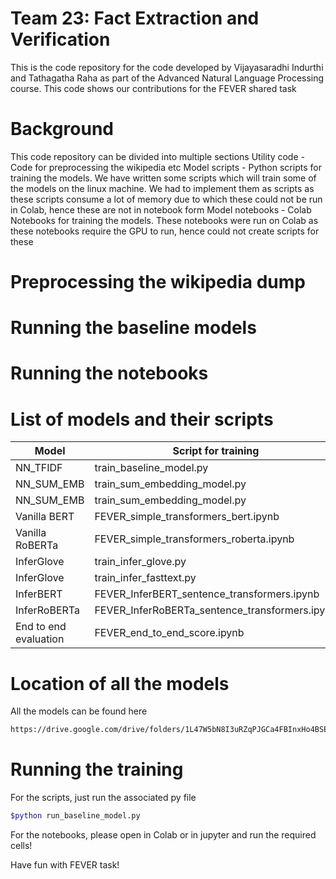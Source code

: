 # Team 23: Fact Extraction and Verification

This is the code repository for the code developed by Vijayasaradhi Indurthi and Tathagatha Raha as part of the Advanced Natural Language Processing course.  This code shows our contributions for the FEVER shared task

# Background
This code repository can be divided into multiple sections
Utility code - Code for preprocessing the wikipedia etc
Model scripts - Python scripts for training the models. We have written some scripts which will train some of the models on the linux machine. We had to implement them as scripts as these scripts consume a lot of memory due to which these could not be run in Colab, hence these are not in notebook form
Model notebooks - Colab Notebooks for training the models. These notebooks were run on Colab as these notebooks require the GPU to run, hence could not create scripts for these


# Preprocessing the wikipedia dump
# Running the baseline models
# Running the notebooks
# List of models and their scripts
| Model |Script for training  |Link to the model|
|---|---|---|
|NN_TFIDF|train_baseline_model.py|baseline_classifier_5000_model.h5 |
| NN_SUM_EMB|train_sum_embedding_model.py  | sum_embed_glove_classifier_model.h5|
| NN_SUM_EMB|train_sum_embedding_model.py  | sum_embed_fasttext_classifier_model.h5|
| Vanilla BERT|FEVER_simple_transformers_bert.ipynb  | Directory fever_bert_base_encased|
| Vanilla RoBERTa|FEVER_simple_transformers_roberta.ipynb | Directory fever_roberta_base|
| InferGlove|train_infer_glove.py | baseline_classifier_inferglove_model.h5|
| InferGlove|train_infer_fasttext.py | baseline_classifier_inferfasttext_model.h5|
| InferBERT|FEVER_InferBERT_sentence_transformers.ipynb | baseline_classifier_inferbert_model.h5|
| InferRoBERTa|FEVER_InferRoBERTa_sentence_transformers.ipynb | baseline_classifier_infer_roberta_model.h5|
| End to end evaluation|FEVER_end_to_end_score.ipynb | NA|



# Location of all the models

All the models can be found here
```bash
https://drive.google.com/drive/folders/1L47W5bN8I3uRZqPJGCa4FBInxHo4BSE9?usp=sharing
```
# Running the training
For the scripts, just run the associated py file
```bash
$python run_baseline_model.py
```
For the notebooks, please open in Colab or in jupyter and run the required cells!

Have fun with FEVER task!
